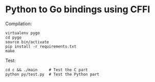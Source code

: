 Python to Go bindings using CFFI
================================

Compilation:

    virtualenv pygo
    cd pygo
    source bin/activate
    pip install -r requirements.txt
    make

Test:

    cd c && ./main     # Test the C part
    python py/test.py  # Test the Python part
